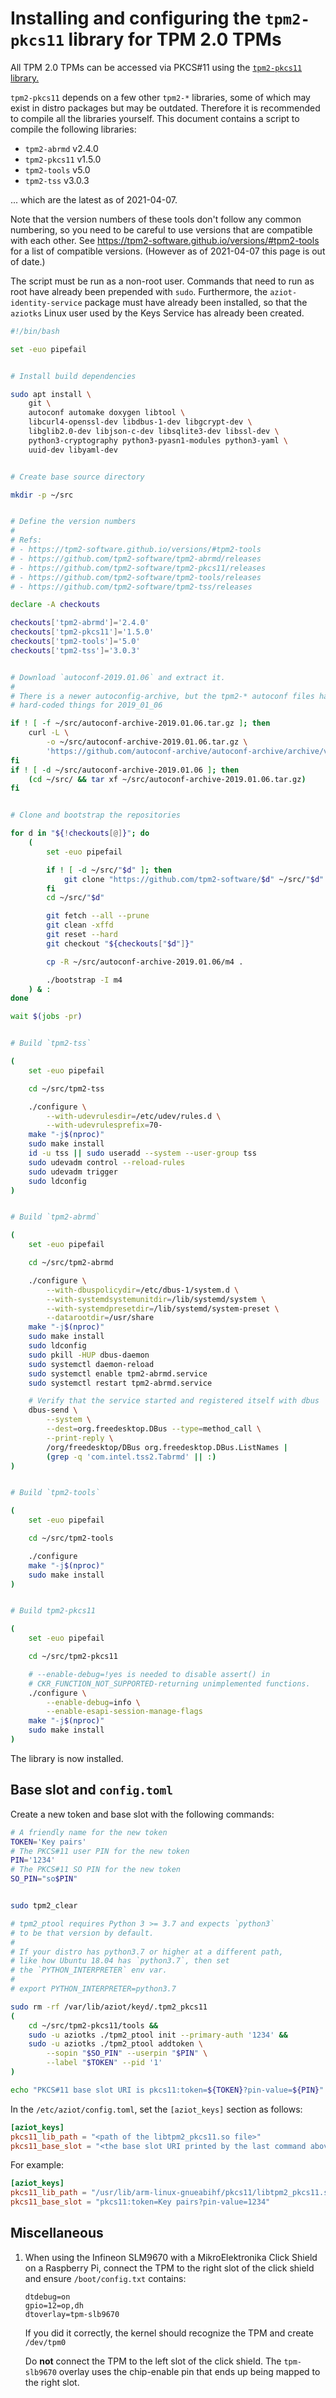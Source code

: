 # Installing and configuring the `tpm2-pkcs11` library for TPM 2.0 TPMs

All TPM 2.0 TPMs can be accessed via PKCS#11 using the [`tpm2-pkcs11` library.](https://github.com/tpm2-software/tpm2-pkcs11)

`tpm2-pkcs11` depends on a few other `tpm2-*` libraries, some of which may exist in distro packages but may be outdated. Therefore it is recommended to compile all the libraries yourself. This document contains a script to compile the following libraries:

- `tpm2-abrmd` v2.4.0
- `tpm2-pkcs11` v1.5.0
- `tpm2-tools` v5.0
- `tpm2-tss` v3.0.3

... which are the latest as of 2021-04-07.

Note that the version numbers of these tools don't follow any common numbering, so you need to be careful to use versions that are compatible with each other. See <https://tpm2-software.github.io/versions/#tpm2-tools> for a list of compatible versions. (However as of 2021-04-07 this page is out of date.)

The script must be run as a non-root user. Commands that need to run as root have already been prepended with `sudo`. Furthermore, the `aziot-identity-service` package must have already been installed, so that the `aziotks` Linux user used by the Keys Service has already been created.

```sh
#!/bin/bash

set -euo pipefail


# Install build dependencies

sudo apt install \
    git \
    autoconf automake doxygen libtool \
    libcurl4-openssl-dev libdbus-1-dev libgcrypt-dev \
    libglib2.0-dev libjson-c-dev libsqlite3-dev libssl-dev \
    python3-cryptography python3-pyasn1-modules python3-yaml \
    uuid-dev libyaml-dev


# Create base source directory

mkdir -p ~/src


# Define the version numbers
#
# Refs:
# - https://tpm2-software.github.io/versions/#tpm2-tools
# - https://github.com/tpm2-software/tpm2-abrmd/releases
# - https://github.com/tpm2-software/tpm2-pkcs11/releases
# - https://github.com/tpm2-software/tpm2-tools/releases
# - https://github.com/tpm2-software/tpm2-tss/releases

declare -A checkouts

checkouts['tpm2-abrmd']='2.4.0'
checkouts['tpm2-pkcs11']='1.5.0'
checkouts['tpm2-tools']='5.0'
checkouts['tpm2-tss']='3.0.3'


# Download `autoconf-2019.01.06` and extract it.
#
# There is a newer autoconfig-archive, but the tpm2-* autoconf files have
# hard-coded things for 2019_01_06

if ! [ -f ~/src/autoconf-archive-2019.01.06.tar.gz ]; then
    curl -L \
        -o ~/src/autoconf-archive-2019.01.06.tar.gz \
        'https://github.com/autoconf-archive/autoconf-archive/archive/v2019.01.06.tar.gz'
fi
if ! [ -d ~/src/autoconf-archive-2019.01.06 ]; then
    (cd ~/src/ && tar xf ~/src/autoconf-archive-2019.01.06.tar.gz)
fi


# Clone and bootstrap the repositories

for d in "${!checkouts[@]}"; do
    (
        set -euo pipefail

        if ! [ -d ~/src/"$d" ]; then
            git clone "https://github.com/tpm2-software/$d" ~/src/"$d"
        fi
        cd ~/src/"$d"

        git fetch --all --prune
        git clean -xffd
        git reset --hard
        git checkout "${checkouts["$d"]}"

        cp -R ~/src/autoconf-archive-2019.01.06/m4 .

        ./bootstrap -I m4
    ) & :
done

wait $(jobs -pr)


# Build `tpm2-tss`

(
    set -euo pipefail

    cd ~/src/tpm2-tss

    ./configure \
        --with-udevrulesdir=/etc/udev/rules.d \
        --with-udevrulesprefix=70-
    make "-j$(nproc)"
    sudo make install
    id -u tss || sudo useradd --system --user-group tss
    sudo udevadm control --reload-rules
    sudo udevadm trigger
    sudo ldconfig
)


# Build `tpm2-abrmd`

(
    set -euo pipefail

    cd ~/src/tpm2-abrmd

    ./configure \
        --with-dbuspolicydir=/etc/dbus-1/system.d \
        --with-systemdsystemunitdir=/lib/systemd/system \
        --with-systemdpresetdir=/lib/systemd/system-preset \
        --datarootdir=/usr/share
    make "-j$(nproc)"
    sudo make install
    sudo ldconfig
    sudo pkill -HUP dbus-daemon
    sudo systemctl daemon-reload
    sudo systemctl enable tpm2-abrmd.service
    sudo systemctl restart tpm2-abrmd.service

    # Verify that the service started and registered itself with dbus
    dbus-send \
        --system \
        --dest=org.freedesktop.DBus --type=method_call \
        --print-reply \
        /org/freedesktop/DBus org.freedesktop.DBus.ListNames |
        (grep -q 'com.intel.tss2.Tabrmd' || :)
)


# Build `tpm2-tools`

(
    set -euo pipefail

    cd ~/src/tpm2-tools

    ./configure
    make "-j$(nproc)"
    sudo make install
)


# Build tpm2-pkcs11

(
    set -euo pipefail

    cd ~/src/tpm2-pkcs11

    # --enable-debug=!yes is needed to disable assert() in
    # CKR_FUNCTION_NOT_SUPPORTED-returning unimplemented functions.
    ./configure \
        --enable-debug=info \
        --enable-esapi-session-manage-flags
    make "-j$(nproc)"
    sudo make install
)
```

The library is now installed.


## Base slot and `config.toml`

Create a new token and base slot with the following commands:

```sh
# A friendly name for the new token
TOKEN='Key pairs'
# The PKCS#11 user PIN for the new token
PIN='1234'
# The PKCS#11 SO PIN for the new token
SO_PIN="so$PIN"


sudo tpm2_clear

# tpm2_ptool requires Python 3 >= 3.7 and expects `python3`
# to be that version by default.
#
# If your distro has python3.7 or higher at a different path,
# like how Ubuntu 18.04 has `python3.7`, then set
# the `PYTHON_INTERPRETER` env var.
#
# export PYTHON_INTERPRETER=python3.7

sudo rm -rf /var/lib/aziot/keyd/.tpm2_pkcs11
(
    cd ~/src/tpm2-pkcs11/tools &&
    sudo -u aziotks ./tpm2_ptool init --primary-auth '1234' &&
    sudo -u aziotks ./tpm2_ptool addtoken \
        --sopin "$SO_PIN" --userpin "$PIN" \
        --label "$TOKEN" --pid '1'
)

echo "PKCS#11 base slot URI is pkcs11:token=${TOKEN}?pin-value=${PIN}"
```

In the `/etc/aziot/config.toml`, set the `[aziot_keys]` section as follows:

```toml
[aziot_keys]
pkcs11_lib_path = "<path of the libtpm2_pkcs11.so file>"
pkcs11_base_slot = "<the base slot URI printed by the last command above>"
```

For example:

```toml
[aziot_keys]
pkcs11_lib_path = "/usr/lib/arm-linux-gnueabihf/pkcs11/libtpm2_pkcs11.so"
pkcs11_base_slot = "pkcs11:token=Key pairs?pin-value=1234"
```


## Miscellaneous

1. When using the Infineon SLM9670 with a MikroElektronika Click Shield on a Raspberry Pi, connect the TPM to the right slot of the click shield and ensure `/boot/config.txt` contains:

    ```
    dtdebug=on
    gpio=12=op,dh
    dtoverlay=tpm-slb9670
    ```

    If you did it correctly, the kernel should recognize the TPM and create `/dev/tpm0`

    Do **not** connect the TPM to the left slot of the click shield. The `tpm-slb9670` overlay uses the chip-enable pin that ends up being mapped to the right slot.

